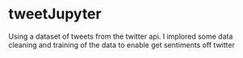 # tweetJupyter

Using a dataset of tweets from the twitter api. I implored some data cleaning and training of the data to enable get sentiments off twitter
